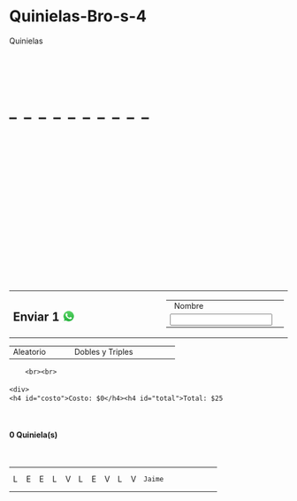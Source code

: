 # Quinielas-Bro-s-4
Quinielas
<!DOCTYPE html>
<!-- saved from url=(0041)https://quinielajal.github.io/Registro-1/ -->
<html lang="en" translate="no" class="hydrated"><head><meta http-equiv="Content-Type" content="text/html; charset=UTF-8">
    <style data-styles="">ion-icon{visibility:hidden}.hydrated{visibility:inherit}</style>
    <meta name="google" content="notranslate">
    <meta name="viewport" content="width=device-width, initial-scale=1.0, user-scalable=no">
    <meta name="description" content="¡Registra aquí tus quinielas! - Quiniela Liga MX">
    <meta name="keywords" content="Quiniela, Liga MX, Apostar, Pronósticos, Eurocopa, Copa America">
    <title>Quiniela Jalisco</title>
    <link href="./Quiniela Jalisco_files/css2" rel="stylesheet">
    <link rel="stylesheet" href="./Quiniela Jalisco_files/styles10.css">
    <link rel="icon" href="https://quinielajal.github.io/Registro-1/icon.jpg">
    <link rel="apple-touch-icon" href="https://quinielajal.github.io/Registro-1/icon.jpg">
    <link rel="shortcut icon" href="https://quinielajal.github.io/Registro-1/icon.jpg" type="image/x-icon">
    <script type="module" src="./Quiniela Jalisco_files/ionicons.esm.js.descarga"></script>
    <script nomodule="" src="./Quiniela Jalisco_files/ionicons.js.descarga"></script>
    <script src="./Quiniela Jalisco_files/main10.js.descarga"></script>
<style></style></head>

<body>
    <p id="bolsa"><br><span id="bolsatxt"></span><span id="cantidad" style="color:yellow"></span></p>
    <div class="quiniela" id="quiniela" style="height: 375px;">
        <div class="aux"><h3 style="padding: 5px 7px" onclick="clean()"><ion-icon name="close-outline" role="img" class="md hydrated" aria-label="close outline"></ion-icon></h3></div>
        <div class="partido">
            <span id="L1" onclick="selection(this)"></span>
            <div id="_"></div>
            <span id="E1" onclick="selection(this)"></span>
            <div id="_"></div>
            <span id="V1" onclick="selection(this)"></span>
        </div>
        <div class="partido">
            <span id="L2" onclick="selection(this)"></span>
            <div id="_"></div>
            <span id="E2" onclick="selection(this)"></span>
            <div id="_"></div>
            <span id="V2" onclick="selection(this)"></span>
        </div>
        <div class="partido">
            <span id="L3" onclick="selection(this)"></span>
            <div id="_"></div>
            <span id="E3" onclick="selection(this)"></span>
            <div id="_"></div>
            <span id="V3" onclick="selection(this)"></span>
        </div>
        <div class="partido">
            <span id="L4" onclick="selection(this)"></span>
            <div id="_"></div>
            <span id="E4" onclick="selection(this)"></span>
            <div id="_"></div>
            <span id="V4" onclick="selection(this)"></span>
        </div>
        <div class="partido">
            <span id="L5" onclick="selection(this)"></span>
            <div id="_"></div>
            <span id="E5" onclick="selection(this)"></span>
            <div id="_"></div>
            <span id="V5" onclick="selection(this)"></span>
        </div>
        <div class="partido">
            <span id="L6" onclick="selection(this)"></span>
            <div id="_"></div>
            <span id="E6" onclick="selection(this)"></span>
            <div id="_"></div>
            <span id="V6" onclick="selection(this)"></span>
        </div>
        <div class="partido">
            <span id="L7" onclick="selection(this)"></span>
            <div id="_"></div>
            <span id="E7" onclick="selection(this)"></span>
            <div id="_"></div>
            <span id="V7" onclick="selection(this)"></span>
        </div>
        <div class="partido">
            <span id="L8" onclick="selection(this)"></span>
            <div id="_"></div>
            <span id="E8" onclick="selection(this)"></span>
            <div id="_"></div>
            <span id="V8" onclick="selection(this)"></span>
        </div>
        <div class="partido">
            <span id="L9" onclick="selection(this)"></span>
            <div id="_"></div>
            <span id="E9" onclick="selection(this)"></span>
            <div id="_"></div>
            <span id="V9" onclick="selection(this)"></span>
        </div>
    <div class="partido">
            <span id="L10" onclick="selection(this)"></span>
            <div id="_"></div>
            <span id="E10" onclick="selection(this)"></span>
            <div id="_"></div>
            <span id="V10" onclick="selection(this)"></span>
        </div>
        <h1 id="text">_&nbsp;&nbsp;_&nbsp;&nbsp;_&nbsp;&nbsp;_&nbsp;&nbsp;_&nbsp;&nbsp;_&nbsp;&nbsp;_&nbsp;&nbsp;_&nbsp;&nbsp;_&nbsp;&nbsp;_</h1>
    </div>
    <table class="botonera">
    <tbody><tr>
        <td width="37%">
            <h2 class="botonenviar" onclick="send()"> Enviar <span>1</span>&nbsp; <img src="./Quiniela Jalisco_files/whatsapp-logo-5.png" height="23px" style="position: absolute;"></h2>
        </td>
        <td width="14%">
            <h2 id="botonlisto" onclick="save()"><ion-icon name="add-outline" role="img" class="md hydrated" aria-label="add outline"></ion-icon></h2>
        </td>
        <td width="14%"> 
            <h2 id="botonborrar" onclick="deleteall()"><ion-icon name="trash-outline" id="trash" role="img" class="md hydrated" aria-label="trash outline"></ion-icon></h2>
        </td>
        <td width="35%">
            <table id="nombrebox">
                <tbody><tr style="height: 9px"><td id="nombretext"> &nbsp; Nombre</td><td></td></tr>
                <tr style="height: 20px"><td><input id="nombre" type="text" placeholder="" maxlength="20" spellcheck="false"></td><td><label id="borrarnombre" onclick="clearname()"><ion-icon name="backspace" role="img" class="md hydrated" aria-label="backspace"></ion-icon></label></td></tr>
            </tbody></table>
        </td>
    </tr>
    </tbody></table>
        <!--<input type="checkbox" id="checkcombinaciones" onclick="allowcombination()"><h6> <ion-icon name="apps"></ion-icon></h6>-->
        <table style="margin-top: 3px; width:100%">
            <tbody><tr>
                <td style="width: 37%">
                    <label id="random" onclick="random()">Aleatorio</label>
                </td>
                <td style="width: 40%">
                    <label id="checkcombinaciones" onclick="allowcombination()">
                        Dobles y Triples
                    </label>
                </td>
                <td style="width: 23%"></td>
            </tr>
        </tbody></table>
        <!--<script src="https://unpkg.com/ionicons@5.1.2/dist/ionicons.js"></script>-->

        <br><br>

    <div>
    <h4 id="costo">Costo: $0</h4><h4 id="total">Total: $25
</h4><br>
    </div>
    <div>
        <h4 id="numquinielas">0 Quiniela(s)</h4>
    </div>
    <br>
    <!--<p id="display"></p>-->
    <div id="divaux" translate="no">
        <table id="display">
        <tbody><tr><td style="width: 6.3%;">L</td><td style="width: 6.3%;">E</td><td style="width: 6.3%;">E</td><td style="width: 6.3%;">L</td><td style="width: 6.3%;">V</td><td style="width: 6.3%;">L</td><td style="width: 6.3%;">E</td><td style="width: 6.3%;">V</td><td style="width: 6.3%;">L</td><td style="width: 6.3%;">V</td><td class="cellname" style="font-size: small; overflow: hidden; border: none;"><pre>Jaime</pre></td><td id="x0" class="deleter" style="width: 6.3%; border: none;"><ion-icon name="close-circle" style="color:rgb(120,0,0);" role="img" class="md hydrated" aria-label="close circle"></ion-icon></td></tr></tbody></table>
    </div>
    <!--<button id="undo" onclick="remove()"><ion-icon name="arrow-undo-outline"></ion-icon></button>-->
    <br>

</body><app-content ng-version="11.1.0"></app-content></html>
